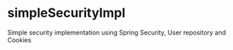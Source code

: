 # simpleSecurityImpl
Simple security implementation using Spring Security, User repository and Cookies
